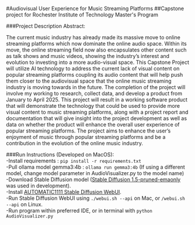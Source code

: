 #Audiovisual User Experience for Music Streaming Platforms
##Capstone project for Rochester Institute of Technology Master's Program


###Project Description Abstract:

The current music industry has already made its massive move to online streaming
platforms which now dominate the online audio space. Within its move, the online streaming
field now also encapsulates other content such as talk shows and music videos, showing the
industry’s interest and evolution to investing into a more audio-visual space. This Capstone
Project will utilize AI technology to address the current lack of visual content on popular streaming platforms coupling
its audio content that will help push them closer to the audiovisual space that the online music
streaming industry is moving towards in the future. The completion of the project will involve
my working to research, collect data, and develop a product from January to April 2025. This
project will result in a working software product that will demonstrate the technology that could
be used to provide more visual content to music streaming platforms, along with a project report
and documentation that will give insight into the project development as well as data on whether
the product will enhance the overall user experience of popular streaming platforms. The project
aims to enhance the user’s enjoyment of music through popular streaming platforms and be a
contribution in the evolution of the online music industry.


###Run Instructions (Developed on MacOS): <br/>
-Install requirements : `pip install -r requirements.txt` <br/>
-Pull ollama model gemma3:4b : `ollama run gemma3:4b` (If using a different model, change model parameter in AudioVisualizer.py to the model name) <br/>
-Download Stable Diffusion model ([Stable Diffusion 1.5-pruned-emaonly](https://huggingface.co/stable-diffusion-v1-5/stable-diffusion-v1-5) was used in development). <br/>
-Install [AUTOMATIC1111 Stable Diffusion WebUI](https://github.com/AUTOMATIC1111/stable-diffusion-webui). <br/>
-Run Stable Diffusion WebUI using `./webui.sh --api` on Mac, or `/webui.sh --api` on Linux. <br/>
-Run program within preferred IDE, or in terminal with `python AudioVisualizer.py` <br/>
